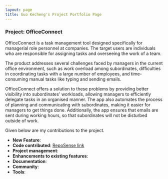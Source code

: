 ```yaml
---
layout: page
title: Guo Kecheng's Project Portfolio Page
---
```


### Project: OfficeConnect

OfficeConnect is a task management tool designed specifically for managerial role personnel at companies. The target
users are individuals who are responsible for assigning tasks and overseeing the work of a team.

The product addresses several challenges faced by managers in the current office environment, such as work overload
among subordinates, difficulties in coordinating tasks with a large number of employees, and time-consuming manual
tasks like typing and sending emails.

OfficeConnect offers a solution to these problems by providing better visibility into subordinates' workloads,
allowing managers to efficiently delegate tasks in an organised manner. The app also automates the process of planning
and communicating with subordinates, making it easier for managers to get things done. Additionally, the app ensures
that emails are sent during working hours, so that subordinates will not be disturbed outside of work.

Given below are my contributions to the project.

- **New Feature**:
- **Code contributed**: [RepoSense link](https://nus-cs2103-ay2223s2.github.io/tp-dashboard/?search=guo-kecheng&sort=groupTitle&sortWithin=title&timeframe=commit&mergegroup=&groupSelect=groupByRepos&breakdown=true&checkedFileTypes=docs~functional-code~test-code~other&since=2023-02-17)
- **Project management**:
- **Enhancements to existing features**:
- **Documentation**:
- **Community**:
- **Tools**:

